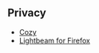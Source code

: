 ## Privacy

* [Cozy](https://cozy.io/)
* [Lightbeam for Firefox](https://addons.mozilla.org/en-US/firefox/addon/lightbeam/)
